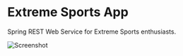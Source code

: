 # Extreme Sports App

Spring REST Web Service for Extreme Sports enthusiasts.

![Screenshot](resources/images/dbschema.PNG)
